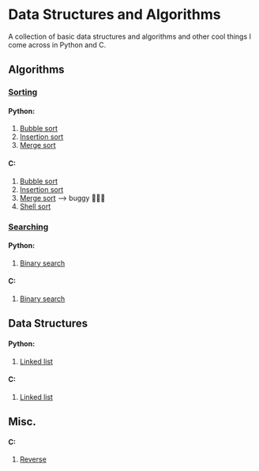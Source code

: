 # Data Structures and Algorithms

A collection of basic data structures and algorithms and other cool things I come across in Python and C.

## Algorithms
### [Sorting](https://github.com/breakthatbass/data_structures_and_algorithms/tree/master/sorting)

#### Python:
1. [Bubble sort](https://github.com/breakthatbass/data_structures_and_algorithms/blob/master/sorting/bubble_sort.py)
2. [Insertion sort](https://github.com/breakthatbass/data_structures_and_algorithms/blob/master/sorting/insertion_sort.c)
3. [Merge sort](https://github.com/breakthatbass/data_structures_and_algorithms/blob/master/sorting/merge_sort.py)


#### C:
1. [Bubble sort](https://github.com/breakthatbass/data_structures_and_algorithms/blob/master/sorting/bubble_sort.c)
2. [Insertion sort](https://github.com/breakthatbass/data_structures_and_algorithms/blob/master/sorting/insertion_sort.c)
3. [Merge sort](https://github.com/breakthatbass/data_structures_and_algorithms/blob/master/sorting/merge_sort.c) --> buggy 🦟🦟🦟
4. [Shell sort](https://github.com/breakthatbass/data_structures_and_algorithms/blob/master/sorting/shellsort.c)


### [Searching](https://github.com/breakthatbass/data_structures_and_algorithms/tree/master/searching)

#### Python:
1. [Binary search](https://github.com/breakthatbass/data_structures_and_algorithms/blob/master/searching/binary_search.py)


#### C:
1. [Binary search](https://github.com/breakthatbass/data_structures_and_algorithms/blob/master/searching/binary_search.c)


## Data Structures

#### Python:
  1. [Linked list](https://github.com/breakthatbass/data_structures_and_algorithms/blob/master/linkedlists/linkedlist.py)


#### C:
1. [Linked list](https://github.com/breakthatbass/data_structures_and_algorithms/blob/master/linkedlists/linkedlist.c)


## Misc.

#### C:
1. [Reverse](https://github.com/breakthatbass/data_structures_and_algorithms/blob/master/misc./reverse.c)
